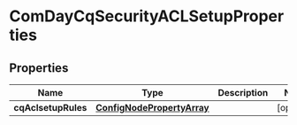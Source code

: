 
# ComDayCqSecurityACLSetupProperties

## Properties
Name | Type | Description | Notes
------------ | ------------- | ------------- | -------------
**cqAclsetupRules** | [**ConfigNodePropertyArray**](ConfigNodePropertyArray.md) |  |  [optional]



